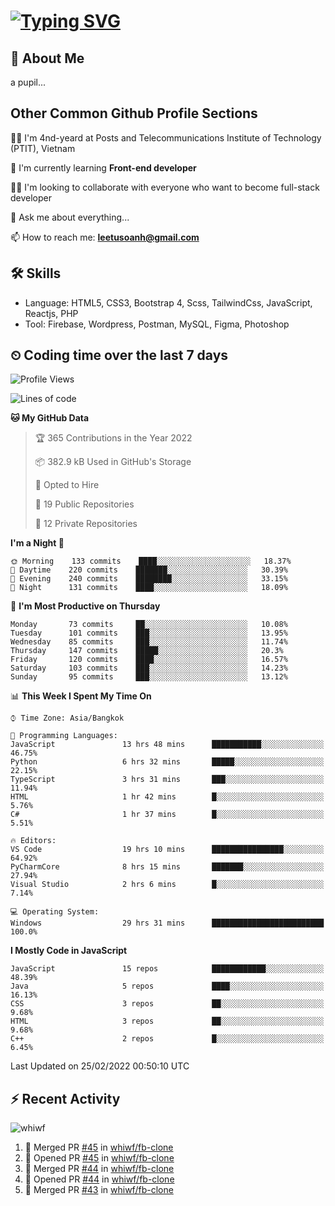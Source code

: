 # [![Typing SVG](https://readme-typing-svg.herokuapp.com?color=%23FFC83D&lines=Hi%2C+I'm+Le%2C+Tu+Oanh+%F0%9F%91%8B)](https://git.io/typing-svg)

## 🚀 About Me
a pupil...

<!-- ![GitHub metrics](https://metrics.lecoq.io/whiwf)   -->

## Other Common Github Profile Sections
👩‍🎓 I'm 4nd-yeard at Posts and Telecommunications Institute of Technology (PTIT), Vietnam

🌱 I'm currently learning **Front-end developer**

👯‍♀️ I'm looking to collaborate with everyone who want to become full-stack developer

💬 Ask me about everything...

📫 How to reach me: **leetusoanh@gmail.com**

## 🛠 Skills
- Language: HTML5, CSS3, Bootstrap 4, Scss, TailwindCss, JavaScript, Reactjs, PHP
- Tool: Firebase, Wordpress, Postman, MySQL, Figma, Photoshop

## ⏲ Coding time over the last 7 days
<!--START_SECTION:waka-->
![Profile Views](http://img.shields.io/badge/Profile%20Views-26-blue)

![Lines of code](https://img.shields.io/badge/From%20Hello%20World%20I%27ve%20Written-2%20Million%20lines%20of%20code-blue)

**🐱 My GitHub Data** 

> 🏆 365 Contributions in the Year 2022
 > 
> 📦 382.9 kB Used in GitHub's Storage 
 > 
> 💼 Opted to Hire
 > 
> 📜 19 Public Repositories 
 > 
> 🔑 12 Private Repositories  
 > 
**I'm a Night 🦉** 

```text
🌞 Morning    133 commits    ████░░░░░░░░░░░░░░░░░░░░░   18.37% 
🌆 Daytime    220 commits    ███████░░░░░░░░░░░░░░░░░░   30.39% 
🌃 Evening    240 commits    ████████░░░░░░░░░░░░░░░░░   33.15% 
🌙 Night      131 commits    ████░░░░░░░░░░░░░░░░░░░░░   18.09%

```
📅 **I'm Most Productive on Thursday** 

```text
Monday       73 commits     ██░░░░░░░░░░░░░░░░░░░░░░░   10.08% 
Tuesday      101 commits    ███░░░░░░░░░░░░░░░░░░░░░░   13.95% 
Wednesday    85 commits     ███░░░░░░░░░░░░░░░░░░░░░░   11.74% 
Thursday     147 commits    █████░░░░░░░░░░░░░░░░░░░░   20.3% 
Friday       120 commits    ████░░░░░░░░░░░░░░░░░░░░░   16.57% 
Saturday     103 commits    ███░░░░░░░░░░░░░░░░░░░░░░   14.23% 
Sunday       95 commits     ███░░░░░░░░░░░░░░░░░░░░░░   13.12%

```


📊 **This Week I Spent My Time On** 

```text
⌚︎ Time Zone: Asia/Bangkok

💬 Programming Languages: 
JavaScript               13 hrs 48 mins      ███████████░░░░░░░░░░░░░░   46.75% 
Python                   6 hrs 32 mins       █████░░░░░░░░░░░░░░░░░░░░   22.15% 
TypeScript               3 hrs 31 mins       ███░░░░░░░░░░░░░░░░░░░░░░   11.94% 
HTML                     1 hr 42 mins        █░░░░░░░░░░░░░░░░░░░░░░░░   5.76% 
C#                       1 hr 37 mins        █░░░░░░░░░░░░░░░░░░░░░░░░   5.51%

🔥 Editors: 
VS Code                  19 hrs 10 mins      ████████████████░░░░░░░░░   64.92% 
PyCharmCore              8 hrs 15 mins       ███████░░░░░░░░░░░░░░░░░░   27.94% 
Visual Studio            2 hrs 6 mins        █░░░░░░░░░░░░░░░░░░░░░░░░   7.14%

💻 Operating System: 
Windows                  29 hrs 31 mins      █████████████████████████   100.0%

```

**I Mostly Code in JavaScript** 

```text
JavaScript               15 repos            ████████████░░░░░░░░░░░░░   48.39% 
Java                     5 repos             ████░░░░░░░░░░░░░░░░░░░░░   16.13% 
CSS                      3 repos             ██░░░░░░░░░░░░░░░░░░░░░░░   9.68% 
HTML                     3 repos             ██░░░░░░░░░░░░░░░░░░░░░░░   9.68% 
C++                      2 repos             █░░░░░░░░░░░░░░░░░░░░░░░░   6.45%

```



 Last Updated on 25/02/2022 00:50:10 UTC
<!--END_SECTION:waka-->

## ⚡ Recent Activity
<!-- [![Top Langs](https://github-readme-stats.vercel.app/api/top-langs/?username=whiwf&layout=compact&theme=radical&hide=css)](https://github.com/anuraghazra/github-readme-stats)
 -->
<p><img align="center" src="https://github-readme-streak-stats.herokuapp.com/?user=whiwf&theme=radical" alt="whiwf" /></p>


<!--START_SECTION:activity-->
1. 🎉 Merged PR [#45](https://github.com/whiwf/fb-clone/pull/45) in [whiwf/fb-clone](https://github.com/whiwf/fb-clone)
2. 💪 Opened PR [#45](https://github.com/whiwf/fb-clone/pull/45) in [whiwf/fb-clone](https://github.com/whiwf/fb-clone)
3. 🎉 Merged PR [#44](https://github.com/whiwf/fb-clone/pull/44) in [whiwf/fb-clone](https://github.com/whiwf/fb-clone)
4. 💪 Opened PR [#44](https://github.com/whiwf/fb-clone/pull/44) in [whiwf/fb-clone](https://github.com/whiwf/fb-clone)
5. 🎉 Merged PR [#43](https://github.com/whiwf/fb-clone/pull/43) in [whiwf/fb-clone](https://github.com/whiwf/fb-clone)
<!--END_SECTION:activity-->
